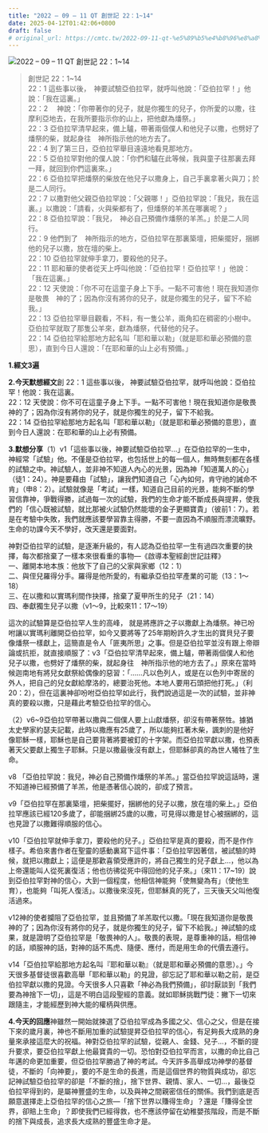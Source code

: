 ```yaml
---
title: "2022 – 09 – 11 QT 創世記 22：1~14"
date: 2025-04-12T01:42:06+0800
draft: false
# original_url: https://cmtc.tw/2022-09-11-qt-%e5%89%b5%e4%b8%96%e8%a8%98-22%ef%bc%9a114
---
```


![2022 – 09 – 11 QT 創世記 22：1~14](/images/qt.jpg  "2022 – 09 – 11 QT 創世記 22：1~14")

> 創世記 22：1~14  
> 22：1 這些事以後，　神要試驗亞伯拉罕，就呼叫他說：「亞伯拉罕！」他說：「我在這裏。」  
> 22：2 　神說：「你帶著你的兒子，就是你獨生的兒子，你所愛的以撒，往摩利亞地去，在我所要指示你的山上，把他獻為燔祭。」  
> 22：3 亞伯拉罕清早起來，備上驢，帶著兩個僕人和他兒子以撒，也劈好了燔祭的柴，就起身往　神所指示他的地方去了。  
> 22：4 到了第三日，亞伯拉罕舉目遠遠地看見那地方。  
> 22：5 亞伯拉罕對他的僕人說：「你們和驢在此等候，我與童子往那裏去拜一拜，就回到你們這裏來。」  
> 22：6 亞伯拉罕把燔祭的柴放在他兒子以撒身上，自己手裏拿著火與刀；於是二人同行。  
> 22：7 以撒對他父親亞伯拉罕說：「父親哪！」亞伯拉罕說：「我兒，我在這裏。」以撒說：「請看，火與柴都有了，但燔祭的羊羔在哪裏呢？」  
> 22：8 亞伯拉罕說：「我兒，　神必自己預備作燔祭的羊羔。」於是二人同行。  
> 22：9 他們到了　神所指示的地方，亞伯拉罕在那裏築壇，把柴擺好，捆綁他的兒子以撒，放在壇的柴上。  
> 22：10 亞伯拉罕就伸手拿刀，要殺他的兒子。  
> 22：11 耶和華的使者從天上呼叫他說：「亞伯拉罕！亞伯拉罕！」他說：「我在這裏。」  
> 22：12 天使說：「你不可在這童子身上下手。一點不可害他！現在我知道你是敬畏　神的了；因為你沒有將你的兒子，就是你獨生的兒子，留下不給我。」  
> 22：13 亞伯拉罕舉目觀看，不料，有一隻公羊，兩角扣在稠密的小樹中。亞伯拉罕就取了那隻公羊來，獻為燔祭，代替他的兒子。  
> 22：14 亞伯拉罕給那地方起名叫「耶和華以勒」（就是耶和華必預備的意思），直到今日人還說：「在耶和華的山上必有預備。」

**1.經文3遍**

**2.今天默想經文**創 22：1 這些事以後， 神要試驗亞伯拉罕，就呼叫他說：亞伯拉罕！他說：我在這裏。  
22：12 天使說：你不可在這童子身上下手。一點不可害他！現在我知道你是敬畏　神的了；因為你沒有將你的兒子，就是你獨生的兒子，留下不給我。  
22：14 亞伯拉罕給那地方起名叫「耶和華以勒」（就是耶和華必預備的意思），直到今日人還說：在耶和華的山上必有預備。

**3.默想分享**（1）v1「這些事以後，神要試驗亞伯拉罕…」在亞伯拉罕的一生中，神經常「試驗」他。不僅是亞伯拉罕，也包括世上的每一個人，無時無刻都在各樣的試驗之中。神試驗人，並非神不知道人內心的光景，因為神「知道萬人的心」（徒1：24）。神是要藉由「試驗」，讓我們知道自己「心內如何，肯守祂的誡命不肯」（申8：2）。試驗就像是「考試」一樣，知道自己目前的光景，能夠不斷的學習信靠神，爭戰得勝，試過每一次的試驗，我們的生命才能不斷成長與提昇，使我們的「信心既被試驗，就比那被火試驗仍然能壞的金子更顯寶貴」（彼前1：7）。若是在考驗中失敗，我們就應該要學習靠主得勝，不要一直因為不順服而漂流曠野。生命的功課今天不學好，改天還是要面對。

神對亞伯拉罕的試驗，是逐漸升級的，有人認為亞伯拉罕一生有過四次重要的抉擇，每次都捨棄了一樣本來很看重的事物—《啟導本聖經創世記註釋》  
一、離開本地本族：他放下了自己的父家與家鄉（12：1）  
二、與侄兒羅得分手。羅得是他所愛的，有繼承亞伯拉罕產業的可能（13：1～18）  
三、在以撒和以實瑪利間作抉擇，捨棄了夏甲所生的兒子（21：14）  
四、奉獻獨生兒子以撒（v1～9，比較來11：17～19）

這次的試驗算是亞伯拉罕人生的高峰， 就是將應許之子以撒獻上為燔祭。神已吩咐讓以實瑪利離開亞伯拉罕，如今又要將等了25年期盼許久才生出的寶貝兒子要像燔祭一樣獻上，這簡直是令人「匪夷所思」之事。但是亞伯拉罕並沒有跟上帝辯論或抗拒，就直接順服了：v3「亞伯拉罕清早起來，備上驢，帶著兩個僕人和他兒子以撒，也劈好了燔祭的柴，就起身往　神所指示他的地方去了。」原來在當時候迦南地有將兒女獻祭給偶像的惡習：「……凡以色列人，或是在以色列中寄居的外人，把自己的兒女獻給摩洛的，總要治死他。本地人要用石頭把他打死。」（利20：2），但在這裏神卻吩咐亞伯拉罕如此行，我們說過這是一次的試驗，並非神真的要殺以撒，只是藉此考驗亞伯拉罕的信心。

（2）v6~9亞伯拉罕帶著以撒與二個僕人要上山獻燔祭，卻沒有帶著祭牲。據猶太史學家約瑟夫記載，此時以撒應有25歲了，所以能夠扛著木柴，諷刺的是他好像耶穌一樣，耶穌也是自己要背著將要被釘的十字架。而亞伯拉罕獻以撒，也預表著天父要獻上獨生子耶穌。只是以撒最後沒有獻上，但耶穌卻真的為世人犧牲了生命。

v8 「亞伯拉罕說：我兒，神必自己預備作燔祭的羊羔。」當亞伯拉罕說這話時，還不知道神已經預備了羊羔，他是憑著信心說的，卻成了預言。

v9「亞伯拉罕在那裏築壇，把柴擺好，捆綁他的兒子以撒，放在壇的柴上。」亞伯拉罕應該已經120多歲了，卻能捆綁25歲的以撒，可見得以撒是甘心被捆綁的，這也見證了以撒難得順服的信心。

v10「亞伯拉罕就伸手拿刀，要殺他的兒子。」亞伯拉罕是真的要殺，而不是作作樣子。希伯來書作者在聖靈的感動裏寫下這件事：「亞伯拉罕因著信，被試驗的時候，就把以撒獻上；這便是那歡喜領受應許的，將自己獨生的兒子獻上…，他以為上帝還能叫人從死裏復活；他也彷彿從死中得回他的兒子來。」（來11：17~19）說到亞伯拉罕對神的信心，大到一個程度，他相信神能夠「使無變為有」（使他生育），也能夠「叫死人復活」。以撒後來沒死，但耶穌真的死了，三天後天父叫他復活過來。

v12神的使者攔阻了亞伯拉罕，並且預備了羊羔取代以撒。「現在我知道你是敬畏　神的了；因為你沒有將你的兒子，就是你獨生的兒子，留下不給我。」神試驗的成果，就是證明了亞伯拉罕是「敬畏神的人」。敬畏的表現，是尊重神的話，相信神的話，順服神的話，對神的話不馬虎、隨便、應付，而是用生命的代價去遵行。

v14「亞伯拉罕給那地方起名叫『耶和華以勒』（就是耶和華必預備的意思）。」今天很多基督徒很喜歡高舉「耶和華以勒」的見證，卻忘記了耶和華以勒之前，是亞伯拉罕獻以撒的見證。今天很多人只喜歡「神必為我們預備」，卻討厭談到「我們要為神捨下一切」，這是不明白這段聖經的意義。就如耶穌挑戰門徒：撇下一切來跟隨主，才能經歷到神大能的權柄與供應。

**4.今天的回應**神雖然一開始就揀選了亞伯拉罕成為多國之父、信心之父，但是在接下來的歲月裏，神也不斷用加重的試驗提昇亞伯拉罕的信心，有足夠長大成熟的身量來承接這麼大的祝福。神對亞伯拉罕的試驗，從親人、金錢、兒子…，不斷的提升要求，要亞伯拉罕獻上他最寶貴的一切。恐怕對亞伯拉罕而言，以撒的命比自己年邁的命更加重要，但亞伯拉罕勝過了神的考試。今天許多高舉成功神學的基督徒，不斷的「向神要」，要的不是生命的長進，而是這個世界的物質與成功，卻忘記神試驗亞伯拉罕的卻是「不斷的捨」，捨下世界、親情、家人、一切…，最後亞伯拉罕得到的，是屬神豐盛的生命，以及與神之間親密信任的關係。我們到底是否願意選擇走上亞伯拉罕的信心之旅—「捨下世界以賺得生命」？還是「賺得全世界，卻賠上生命」？即使我們已經得救，也不應該停留在幼稚嬰孩階段，而是不斷的捨下與成長，追求長大成熟的豐盛生命才是。